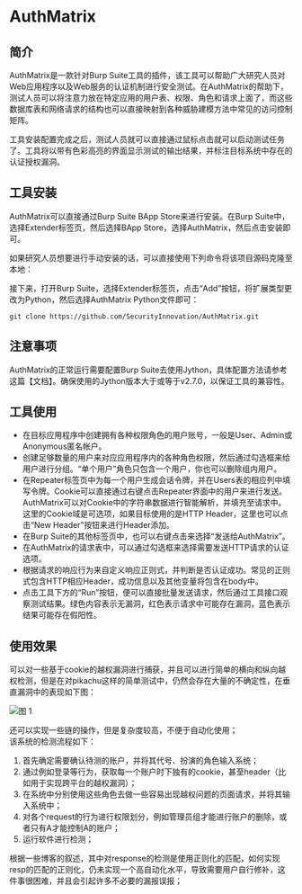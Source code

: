 <!--
 * @Author: Suez_kip 287140262@qq.com
 * @Date: 2023-02-15 16:42:31
 * @LastEditTime: 2023-02-15 17:24:16
 * @LastEditors: Suez_kip
 * @Description: 
-->
# AuthMatrix

## 简介

AuthMatrix是一款针对Burp Suite工具的插件，该工具可以帮助广大研究人员对Web应用程序以及Web服务的认证机制进行安全测试。在AuthMatrix的帮助下，测试人员可以将注意力放在特定应用的用户表、权限、角色和请求上面了，而这些数据库表和网络请求的结构也可以直接映射到各种威胁建模方法中常见的访问控制矩阵。

工具安装配置完成之后，测试人员就可以直接通过鼠标点击就可以启动测试任务了。工具将以带有色彩高亮的界面显示测试的输出结果，并标注目标系统中存在的认证授权漏洞。

## 工具安装

AuthMatrix可以直接通过Burp Suite BApp Store来进行安装。在Burp Suite中，选择Extender标签页，然后选择BApp Store，选择AuthMatrix，然后点击安装即可。

如果研究人员想要进行手动安装的话，可以直接使用下列命令将该项目源码克隆至本地：

接下来，打开Burp Suite，选择Extender标签页，点击“Add”按钮，将扩展类型更改为Python，然后选择AuthMatrix Python文件即可：

```git clone https://github.com/SecurityInnovation/AuthMatrix.git```

## 注意事项

AuthMatrix的正常运行需要配置Burp Suite去使用Jython，具体配置方法请参考这篇【文档】。确保使用的Jython版本大于或等于v2.7.0，以保证工具的兼容性。

## 工具使用

- 在目标应用程序中创建拥有各种权限角色的用户账号，一般是User、Admin或Anonymous匿名帐户。
- 创建足够数量的用户来对应应用程序内的各种角色权限，然后通过勾选框来给用户进行分组。“单个用户”角色只包含一个用户，你也可以删除组内用户。
- 在Repeater标签页中为每一个用户生成会话令牌，并在Users表的相应列中填写令牌。Cookie可以直接通过右键点击Repeater界面中的用户来进行发送。AuthMatrix可以对Cookie中的字符串数据进行智能解析，并填充至请求中。这里的Cookie域是可选项，如果目标使用的是HTTP Header，这里也可以点击“New Header”按钮来进行Header添加。
- 在Burp Suite的其他标签页中，也可以右键点击来选择“发送给AuthMatrix”。
- 在AuthMatrix的请求表中，可以通过勾选框来选择需要发送HTTP请求的认证选项。
- 根据请求的响应行为来自定义响应正则式，并判断是否认证成功。常见的正则式包含HTTP相应Header，成功信息以及其他变量将包含在body中。
- 点击工具下方的“Run”按钮，便可以直接批量发送请求，然后通过工具接口观察测试结果。绿色内容表示无漏洞，红色表示请求中可能存在漏洞，蓝色表示结果可能存在假阳性。

## 使用效果

可以对一些基于cookie的越权漏洞进行捕获，并且可以进行简单的横向和纵向越权检测，但是在对pikachu这样的简单测试中，仍然会存在大量的不确定性，在垂直漏洞中的表现如下图：  

![图 1](../../images2/9a185475b054908ed8f202ddf5c9cfa42fa991bf2d02e383fa7c7fa3b355af25.png)  

还可以实现一些链的操作，但是复杂度较高，不便于自动化使用；  
该系统的检测流程如下：  

1. 首先确定需要确认待测的账户，并将其代号、扮演的角色输入系统；
2. 通过例如登录等行为，获取每一个账户时下独有的cookie，甚至header（比如用于实现跨平台的越权漏洞）；
3. 在系统中分别使用这些角色去做一些容易出现越权问题的页面请求，并将其输入系统中；
4. 对各个request的行为进行权限划分，例如管理员组才能进行账户的删除，或者只有A才能控制A的账户；
5. 运行软件进行检测；

根据一些博客的叙述，其中对response的检测是使用正则化的匹配，如何实现resp的匹配的正则化，仍未实现一个高自动化水平，导致需要用户自行修补，这件事很困难，并且会引起许多不必要的漏报误报；

